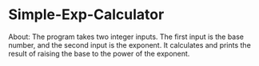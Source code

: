# Simple-Exp-Calculator

About: The program takes two integer inputs. The first input is the base number, and the second input is the exponent. It calculates and prints the result of raising the base to the power of the exponent.
